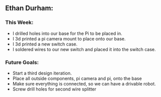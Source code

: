 ## Ethan Durham:
### This Week:
- I drilled holes into our base for the Pi to be placed in.
- I 3d printed a pi camera mount to place onto our base.
- I 3d printed a new switch case.
- I soldered wires to our new switch and placed it into the switch case. 

### Future Goals:
- Start a third design iteration.
- Place all outside components, pi camera and pi, onto the base
- Make sure everything is connected, so we can have a drivable robot.
- Screw drill holes for second wire splitter
